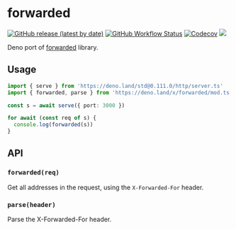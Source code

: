 # forwarded

[![GitHub release (latest by date)][releases]][releases-page] [![GitHub Workflow Status][gh-actions-img]][github-actions]
[![Codecov][codecov-badge]][codecov] [![][docs-badge]][docs]

Deno port of [forwarded](https://github.com/jshttp/forwarded/) library.

## Usage

```ts
import { serve } from 'https://deno.land/std@0.111.0/http/server.ts'
import { forwarded, parse } from 'https://deno.land/x/forwarded/mod.ts'

const s = await serve({ port: 3000 })

for await (const req of s) {
  console.log(forwarded(s))
}
```

## API

### `forwarded(req)`

Get all addresses in the request, using the `X-Forwarded-For` header.

### `parse(header)`

Parse the X-Forwarded-For header.

[releases]: https://img.shields.io/github/v/release/deno-libs/forwarded?style=flat-square
[docs-badge]: https://img.shields.io/github/v/release/deno-libs/forwarded?color=yellow&label=Documentation&logo=deno&style=flat-square
[docs]: https://doc.deno.land/https/deno.land/x/forwarded/mod.ts
[releases-page]: https://github.com/deno-libs/forwarded/releases
[gh-actions-img]: https://img.shields.io/github/workflow/status/deno-libs/forwarded/CI?style=flat-square
[codecov]: https://codecov.io/gh/deno-libs/forwarded
[github-actions]: https://github.com/deno-libs/forwarded/actions
[codecov-badge]: https://img.shields.io/codecov/c/gh/deno-libs/forwarded?style=flat-square
